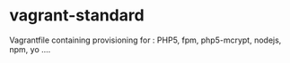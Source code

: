 # vagrant-standard
Vagrantfile containing provisioning for : PHP5, fpm, php5-mcrypt, nodejs, npm, yo .... 
